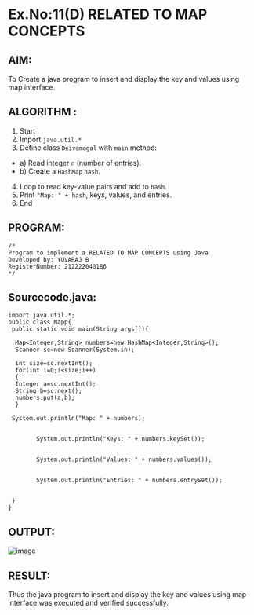 # Ex.No:11(D) RELATED TO MAP CONCEPTS

## AIM:

To Create a java program to insert and display the key and values using map interface.

## ALGORITHM :

1. Start
2. Import `java.util.*`
3. Define class `Deivamagal` with `main` method:

- a) Read integer `n` (number of entries).
- b) Create a `HashMap` `hash`.

4. Loop to read key-value pairs and add to `hash`.
5. Print `"Map: " + hash`, keys, values, and entries.
6. End

## PROGRAM:

```
/*
Program to implement a RELATED TO MAP CONCEPTS using Java
Developed by: YUVARAJ B
RegisterNumber: 212222040186
*/
```

## Sourcecode.java:

```
import java.util.*;
public class Mapp{
 public static void main(String args[]){

  Map<Integer,String> numbers=new HashMap<Integer,String>();
  Scanner sc=new Scanner(System.in);

  int size=sc.nextInt();
  for(int i=0;i<size;i++)
  {
  Integer a=sc.nextInt();
  String b=sc.next();
  numbers.put(a,b);
  }

 System.out.println("Map: " + numbers);


        System.out.println("Keys: " + numbers.keySet());


        System.out.println("Values: " + numbers.values());


        System.out.println("Entries: " + numbers.entrySet());


 }
}
```

## OUTPUT:

![image](https://github.com/user-attachments/assets/8017c5f4-1ccd-4101-9194-177ac1176358)

## RESULT:

Thus the java program to insert and display the key and values using map interface was executed and verified successfully.
